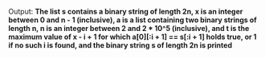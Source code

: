 Output: **The list s contains a binary string of length 2n, x is an integer between 0 and n - 1 (inclusive), a is a list containing two binary strings of length n, n is an integer between 2 and 2 * 10^5 (inclusive), and t is the maximum value of x - i + 1 for which a[0][:i + 1] == s[:i + 1] holds true, or 1 if no such i is found, and the binary string s of length 2n is printed**